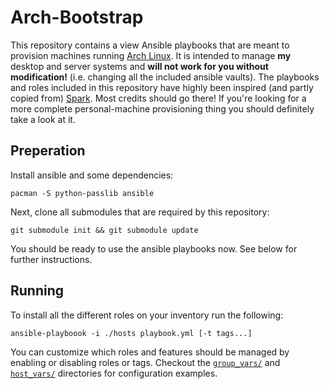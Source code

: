 # Arch-Bootstrap

This repository contains a view Ansible playbooks that are meant to provision machines running [Arch Linux](https://archlinux.org). It is intended to manage **my** desktop and server systems and **will not work for you without modification!** (i.e. changing all the included ansible vaults). The playbooks and roles included in this repository have highly been inspired (and partly copied from) [Spark](https://github.com/pigmonkey/spark). Most credits should go there! If you're looking for a more complete personal-machine provisioning thing you should definitely take a look at it.

## Preperation

Install ansible and some dependencies:

```
pacman -S python-passlib ansible
```

Next, clone all submodules that are required by this repository:

```
git submodule init && git submodule update
```

You should be ready to use the ansible playbooks now. See below for further instructions.

## Running

To install all the different roles on your inventory run the following:

```
ansible-playboook -i ./hosts playbook.yml [-t tags...]
```

You can customize which roles and features should be managed by enabling or disabling roles or tags. Checkout the [`group_vars/`](./group_vars) and [`host_vars/`](./host_vars) directories for configuration examples.